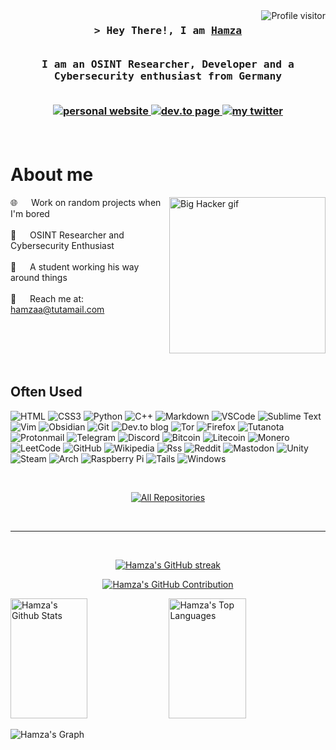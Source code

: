 

<a href="https://komarev.com/ghpvc/?username=boredinternetuser">
  <img align="right" src="https://komarev.com/ghpvc/?username=boredinternetuser&label=Visitors&color=0e75b6&style=flat" alt="Profile visitor" />
</a>



<!-- Intro  -->
<h3 align="center">
        <samp>&gt; Hey There!, I am
                <b><a target="_blank" href="https://hamza.id/">Hamza</a></b>
        </samp>

<p align="center"> 
  <samp>
    <br>
     I am an OSINT Researcher, Developer and a Cybersecurity enthusiast from <b>Germany</b> 
    <br>
    <br>
  </samp>
</p>

<p align="center">
 <a href="https://hamza.id/" target="_blank">
  <img src="https://img.shields.io/badge/Website-DC143C?style=for-the-badge&logo=medium&logoColor=white" alt="personal website" />
 </a>
 <a href="https://dev.to/oppress" target="_blank">
  <img src="https://img.shields.io/badge/dev.to-0A0A0A?style=for-the-badge&logo=dev.to&logoColor=white" alt="dev.to page" />
 </a> 
 <a href="https://twitter.com/RelaxHamza" target="_blank">
  <img src="https://img.shields.io/badge/Twitter-1DA1F2?style=for-the-badge&logo=twitter&logoColor=white" alt="my twitter" />
 </a>
</p>
<br />

<!-- About Section -->
 # About me
 
<p>
 <img align="right" width="250" src="https://media3.giphy.com/media/v1.Y2lkPTc5MGI3NjExMGEzdnE4dGx2bmY3cG14enR2YXRzMmRkbWR4ODdhMWxxYnJocXptNiZlcD12MV9pbnRlcm5hbF9naWZfYnlfaWQmY3Q9Zw/o0vwzuFwCGAFO/giphy.webp" alt="Big Hacker gif" />
  
 🌐 &emsp; Work on random projects when I'm bored <br/><br/>
 🔎 &emsp; OSINT Researcher and Cybersecurity Enthusiast <br/><br/>
 📕 &emsp; A student working his way around things <br/><br/>
 📧 &emsp; Reach me at: hamzaa@tutamail.com <br/><br/>

</p>

<br/>
<br/>
<br/>

## Often Used

![HTML](https://img.shields.io/badge/HTML5-E34F26?style=for-the-badge&logo=html5&logoColor=white)
![CSS3](https://img.shields.io/badge/CSS3-1572B6?style=for-the-badge&logo=css3&logoColor=white)
![Python](https://img.shields.io/badge/python-3670A0?style=for-the-badge&logo=python&logoColor=ffdd54)
![C++](https://img.shields.io/badge/c++-%2300599C.svg?style=for-the-badge&logo=c%2B%2B&logoColor=white)
![Markdown](https://img.shields.io/badge/Markdown-000000?style=for-the-badge&logo=markdown&logoColor=white)
![VSCode](https://img.shields.io/badge/Visual_Studio-0078d7?style=for-the-badge&logo=visual%20studio&logoColor=white)
![Sublime Text](https://img.shields.io/badge/sublime_text-%23575757.svg?style=for-the-badge&logo=sublime-text&logoColor=important)
![Vim](https://img.shields.io/badge/VIM-%2311AB00.svg?style=for-the-badge&logo=vim&logoColor=white)
![Obsidian](https://img.shields.io/badge/Obsidian-%23483699.svg?style=for-the-badge&logo=obsidian&logoColor=white)
![Git](https://img.shields.io/badge/Git-F05032?style=for-the-badge&logo=git&logoColor=white)
![Dev.to blog](https://img.shields.io/badge/dev.to-0A0A0A?style=for-the-badge&logo=dev.to&logoColor=white)
![Tor](https://img.shields.io/badge/Tor-7D4698?style=for-the-badge&logo=Tor-Browser&logoColor=white)
![Firefox](https://img.shields.io/badge/Firefox-FF7139?style=for-the-badge&logo=Firefox-Browser&logoColor=white)
![Tutanota](https://img.shields.io/badge/Tutanota-840010?style=for-the-badge&logo=Tutanota&logoColor=white)
![Protonmail](https://img.shields.io/badge/ProtonMail-8B89CC?style=for-the-badge&logo=protonmail&logoColor=white)
![Telegram](https://img.shields.io/badge/Telegram-2CA5E0?style=for-the-badge&logo=telegram&logoColor=white)
![Discord](https://img.shields.io/badge/Discord-%235865F2.svg?style=for-the-badge&logo=discord&logoColor=white)
![Bitcoin](https://img.shields.io/badge/Bitcoin-000?style=for-the-badge&logo=bitcoin&logoColor=white)
![Litecoin](https://img.shields.io/badge/Litecoin-A6A9AA?style=for-the-badge&logo=Litecoin&logoColor=white)
![Monero](https://img.shields.io/badge/monero-FF6600?style=for-the-badge&logo=monero&logoColor=white)
![LeetCode](https://img.shields.io/badge/LeetCode-000000?style=for-the-badge&logo=LeetCode&logoColor=#d16c06)
![GitHub](https://img.shields.io/badge/github-%23121011.svg?style=for-the-badge&logo=github&logoColor=white)
![Wikipedia](https://img.shields.io/badge/Wikipedia-%23000000.svg?style=for-the-badge&logo=wikipedia&logoColor=white)
![Rss](https://img.shields.io/badge/rss-F88900?style=for-the-badge&logo=rss&logoColor=white)
![Reddit](https://img.shields.io/badge/Reddit-%23FF4500.svg?style=for-the-badge&logo=Reddit&logoColor=white)
![Mastodon](https://img.shields.io/badge/-MASTODON-%232B90D9?style=for-the-badge&logo=mastodon&logoColor=white)
![Unity](https://img.shields.io/badge/unity-%23000000.svg?style=for-the-badge&logo=unity&logoColor=white)
![Steam](https://img.shields.io/badge/steam-%23000000.svg?style=for-the-badge&logo=steam&logoColor=white)
![Arch](https://img.shields.io/badge/Arch%20Linux-1793D1?logo=arch-linux&logoColor=fff&style=for-the-badge)
![Raspberry Pi](https://img.shields.io/badge/-RaspberryPi-C51A4A?style=for-the-badge&logo=Raspberry-Pi)
![Tails](https://img.shields.io/badge/Tails%20-56347C?&style=for-the-badge&logo=tails&logoColor=white)
![Windows](https://img.shields.io/badge/Windows-0078D6?style=for-the-badge&logo=windows&logoColor=white)

<br/>

<p align="center">
  <a href="https://github.com/boredinternetuser?tab=repositories" target="_blank"><img alt="All Repositories" title="All Repositories" src="https://img.shields.io/badge/-All%20Repos-2962FF?style=for-the-badge&logo=koding&logoColor=white"/></a>
</p>

<br/>
<hr/>
<br/>

<p align="center">
  <a href="https://github.com/boredinternetuser">
    <img src="https://github-readme-streak-stats.herokuapp.com/?user=boredinternetuser&theme=radical&border=7F3FBF&background=0D1117" alt="Hamza's GitHub streak"/>
  </a>
</p>

<p align="center">
  <a href="https://github.com/boredinternetuser">
    <img src="https://github-profile-summary-cards.vercel.app/api/cards/profile-details?username=boredinternetuser&theme=radical" alt="Hamza's GitHub Contribution"/>
  </a>
</p>

<a> 
    <a href="https://github.com/boredinternetuser"><img alt="Hamza's Github Stats" src="https://denvercoder1-github-readme-stats.vercel.app/api?username=boredinternetuser&show_icons=true&count_private=true&theme=react&border_color=7F3FBF&bg_color=0D1117&title_color=F85D7F&icon_color=F8D866" height="192px" width="49.5%"/></a>
  <a href="https://github.com/boredinternetuser"><img alt="Hamza's Top Languages" src="https://denvercoder1-github-readme-stats.vercel.app/api/top-langs/?username=boredinternetuser&langs_count=8&layout=compact&theme=react&border_color=7F3FBF&bg_color=0D1117&title_color=F85D7F&icon_color=F8D866" height="192px" width="49.5%"/></a>
  <br/>
</a>


![Hamza's Graph](https://github-readme-activity-graph.vercel.app/graph?username=boredinternetuser&custom_title=Al%20Siam's%20GitHub%20Activity%20Graph&bg_color=0D1117&color=7F3FBF&line=7F3FBF&point=7F3FBF&area_color=FFFFFF&title_color=FFFFFF&area=true)
